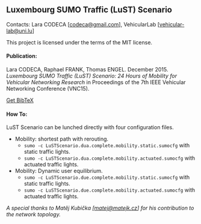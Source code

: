 ## Luxembourg SUMO Traffic (LuST) Scenario

Contacts: Lara CODECA [codeca@gmail.com], VehicularLab [vehicular-lab@uni.lu]

This project is licensed under the terms of the MIT license.

#### Publication:

Lara CODECA, Raphael FRANK, Thomas ENGEL. December 2015. *Luxembourg SUMO Traffic (LuST) Scenario: 24 Hours of Mobility for Vehicular Networking Research* in Proceedings of the 7th IEEE Vehicular Networking Conference (VNC15).

[Get BibTeX](https://github.com/lcodeca/LuSTScenario/BibTeX.bib)

#### How To:
LuST Scenario can be lunched directly with four configuration files.
* Mobility: shortest path with rerouting.
  * `sumo -c LuSTScenario.dua.complete.mobility.static.sumocfg` with static traffic lights.
  * `sumo -c LuSTScenario.dua.complete.mobility.actuated.sumocfg` with actuated traffic lights.
* Mobility: Dynamic user equilibrium.
  * `sumo -c LuSTScenario.due.complete.mobility.static.sumocfg` with static traffic lights.
  * `sumo -c LuSTScenario.due.complete.mobility.actuated.sumocfg` with actuated traffic lights.

*A special thanks to Matěj Kubička [matej@matejk.cz] for his contribution to the network topology.*
